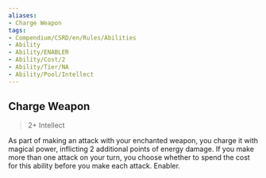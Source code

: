 ```yaml
---
aliases:
- Charge Weapon
tags:
- Compendium/CSRD/en/Rules/Abilities
- Ability
- Ability/ENABLER
- Ability/Cost/2
- Ability/Tier/NA
- Ability/Pool/Intellect
---
```


  
## Charge Weapon  
>2+  Intellect  
  
As part of making an attack with your enchanted weapon, you charge it with magical power, inflicting 2 additional points of energy damage. If you make more than one attack on your turn, you choose whether to spend the cost for this ability before you make each attack. Enabler.